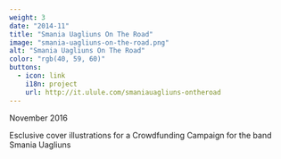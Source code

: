 ```yaml
---
weight: 3
date: "2014-11"
title: "Smania Uagliuns On The Road"
image: "smania-uagliuns-on-the-road.png"
alt: "Smania Uagliuns On The Road"
color: "rgb(40, 59, 60)"
buttons:
  - icon: link 
    i18n: project 
    url: http://it.ulule.com/smaniauagliuns-ontheroad
---
```


November 2016

Esclusive cover illustrations for a Crowdfunding Campaign for the band Smania Uagliuns